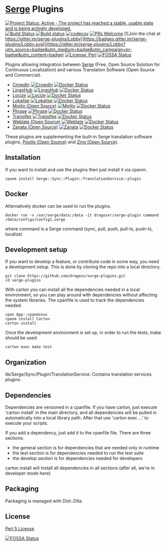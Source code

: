 [Serge](https://serge.io/) Plugins
============

[![Project Status: Active - The project has reached a stable, usable state and is being actively developed.](http://www.repostatus.org/badges/latest/active.svg)](http://www.repostatus.org/#active) [![Build Status](https://img.shields.io/travis/com/dragosv/serge-plugins/master.svg?label=linux+build)](https://https://app.travis-ci.com/github/dragosv/serge-plugins)
[![Build status](https://github.com/dragosv/serge-plugins/actions/workflows/main.yml/badge.svg)](https://github.com/dragosv/serge-plugins/actions/workflows/main.yml)
[![codecov](https://codecov.io/gh/dragosv/serge-plugins/branch/master/graph/badge.svg)](https://codecov.io/gh/dragosv/serge-plugins)
[![PRs Welcome](https://img.shields.io/badge/PRs-welcome-brightgreen.svg?style=shields)](http://makeapullrequest.com)
[![Join the chat at https://gitter.im/serge-plugins/Lobby](https://badges.gitter.im/serge-plugins/Lobby.svg)](https://gitter.im/serge-plugins/Lobby?utm_source=badge&utm_medium=badge&utm_campaign=pr-badge&utm_content=badge) [![License: Perl](https://img.shields.io/badge/License-Perl-0298c3.svg)](https://dev.perl.org/licenses/)
[![FOSSA Status](https://app.fossa.io/api/projects/git%2Bgithub.com%2Fdragosv%2Fserge-plugins.svg?type=shield)](https://app.fossa.io/projects/git%2Bgithub.com%2Fdragosv%2Fserge-plugins?ref=badge_shield)

Plugins allowing integration between [Serge](https://serge.io/) (Free, Open Source Solution for Continuous Localization) and various Translation Software (Open Source and Commercial). 

* [Crowdin](https://crowdin.com/) [![Crowdin](https://img.shields.io/cpan/v/Serge-Sync-Plugin-TranslationService-crowdin.svg)](https://metacpan.org/pod/Serge::Sync::Plugin::TranslationService::crowdin) [![Docker Status](https://badgen.net/docker/size/dragosvr/serge-crowdin/latest/amd64?icon=docker&label=docker&url)](https://hub.docker.com/repository/docker/dragosvr/serge-crowdin)
* [LingoHub](https://www.lingohub.com/) [![LingoHub](https://img.shields.io/cpan/v/Serge-Sync-Plugin-TranslationService-lingohub.svg)](https://metacpan.org/pod/Serge::Sync::Plugin::TranslationService::lingohub) [![Docker Status](https://badgen.net/docker/size/dragosvr/serge-lingohub/latest/amd64?icon=docker&label=docker&url)](https://hub.docker.com/repository/docker/dragosvr/serge-lingohub)
* [Locize](https://locize.com) [![Locize](https://img.shields.io/cpan/v/Serge-Sync-Plugin-TranslationService-locize.svg)](https://metacpan.org/pod/Serge::Sync::Plugin::TranslationService::locize) [![Docker Status](https://badgen.net/docker/size/dragosvr/serge-locize/latest/amd64?icon=docker&label=docker&url)](https://hub.docker.com/repository/docker/dragosvr/serge-locize)
* [Lokalise](https://lokalise.co) [![Lokalise](https://img.shields.io/cpan/v/Serge-Sync-Plugin-TranslationService-lokalise.svg)](https://metacpan.org/pod/Serge::Sync::Plugin::TranslationService::lokalise) [![Docker Status](https://badgen.net/docker/size/dragosvr/serge-lokalise/latest/amd64?icon=docker&label=docker&url)](https://hub.docker.com/repository/docker/dragosvr/serge-lokalise)
* [Mojito (Open Source)](http://www.mojito.global/) [![Mojito](https://img.shields.io/cpan/v/Serge-Sync-Plugin-TranslationService-mojito.svg)](https://metacpan.org/pod/Serge::Sync::Plugin::TranslationService::mojito) [![Docker Status](https://badgen.net/docker/size/dragosvr/serge-mojito/latest/amd64?icon=docker&label=docker&url)](https://hub.docker.com/repository/docker/dragosvr/serge-mojito)
* [Phrase](https://phrase.com/) [![Phrase](https://img.shields.io/cpan/v/Serge-Sync-Plugin-TranslationService-phrase.svg)](https://metacpan.org/pod/Serge::Sync::Plugin::TranslationService::phrase) [![Docker Status](https://badgen.net/docker/size/dragosvr/serge-phrase/latest/amd64?icon=docker&label=docker&url)](https://hub.docker.com/repository/docker/dragosvr/serge-phrase)
* [Transifex](https://www.transifex.com/) [![Transifex](https://img.shields.io/cpan/v/Serge-Sync-Plugin-TranslationService-transifex.svg)](https://metacpan.org/pod/Serge::Sync::Plugin::TranslationService::transifex) [![Docker Status](https://badgen.net/docker/size/dragosvr/serge-transifex/latest/amd64?icon=docker&label=docker&url)](https://hub.docker.com/repository/docker/dragosvr/serge-transifex)
* [Weblate (Open Source)](http://weblate.org/) [![Weblate](https://img.shields.io/cpan/v/Serge-Sync-Plugin-TranslationService-weblate.svg)](https://metacpan.org/pod/Serge::Sync::Plugin::TranslationService::weblate) [![Docker Status](https://badgen.net/docker/size/dragosvr/serge-weblate/latest/amd64?icon=docker&label=docker&url)](https://hub.docker.com/repository/docker/dragosvr/serge-weblate)
* [Zanata (Open Source)](http://zanata.org/) [![Zanata](https://img.shields.io/cpan/v/Serge-Sync-Plugin-TranslationService-zanata.svg)](https://metacpan.org/pod/Serge::Sync::Plugin::TranslationService::zanata) [![Docker Status](https://badgen.net/docker/size/dragosvr/serge-zanata/latest/amd64?icon=docker&label=docker&url)](https://hub.docker.com/repository/docker/dragosvr/serge-zanata)

These plugins are supplementing the built-in Serge translation software plugins, [Pootle (Open Source)](https://pootle.translatehouse.org/) and [Zing (Open Source)](https://evernote.github.io/zing/).

## Installation

If you want to install and use the plugins then just install it via cpanm. 

```
cpanm install Serge::Sync::Plugin::TranslationService::plugin
```
## Docker

Alternatively docker can be used to run the plugins. 

```
docker run -v /var/serge/data:/data -it dragosvr/serge-plugin command /data/configs/config1.serge
```
where command is a Serge command (sync, pull, push, pull-ts, push-ts, localize)
## Development setup

If you want to develop a feature, or contribute code in some way, you need a development setup. This is done by cloning
the repo into a local directory.

```
git clone https://github.com/dragosv/serge-plugins.git
cd serge-plugins
```

With carton you can install all the dependencies needed in a local environment, so you can play around with dependencies without
affecting the system libraries. The cpanfile is used to track the dependencies needed.

```
cpan App::cpanminus
cpanm install Carton
carton install
```

Once the development environment is set up, in order to run the tests, make should be used

```
carton exec make test
```

## Organization

lib/Serge/Sync/Plugin/TranslationService: Contains translation services plugins.

## Dependencies

Dependencies are versioned in a cpanfile. If you have carton, just execute 'carton install' in the main directory, and all dependencies
will be pulled in automatically into a local library path. After that use 'carton exec ...' to execute your scripts.

If you add a dependency, just add it to the cpanfile file. There are three sections:

 - the general section is for dependencies that are needed only in runtime
 - the test section is for dependencies needed to run the test suite
 - the develop section is for dependencies needed for developers

carton install will install all dependencies in all sections (after all, we're in developer mode here) 

## Packaging

Packaging is managed with Dist::Zilla.

## License

[Perl 5 License](../LICENSE)

[![FOSSA Status](https://app.fossa.io/api/projects/git%2Bgithub.com%2Fdragosv%2Fserge-plugins.svg?type=large)](https://app.fossa.io/projects/git%2Bgithub.com%2Fdragosv%2Fserge-plugins?ref=badge_large)

